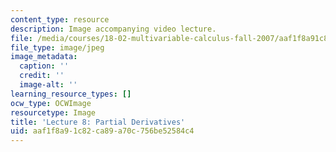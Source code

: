 ```yaml
---
content_type: resource
description: Image accompanying video lecture.
file: /media/courses/18-02-multivariable-calculus-fall-2007/aaf1f8a91c82ca89a70c756be52584c4_08.jpg
file_type: image/jpeg
image_metadata:
  caption: ''
  credit: ''
  image-alt: ''
learning_resource_types: []
ocw_type: OCWImage
resourcetype: Image
title: 'Lecture 8: Partial Derivatives'
uid: aaf1f8a9-1c82-ca89-a70c-756be52584c4
---
```


